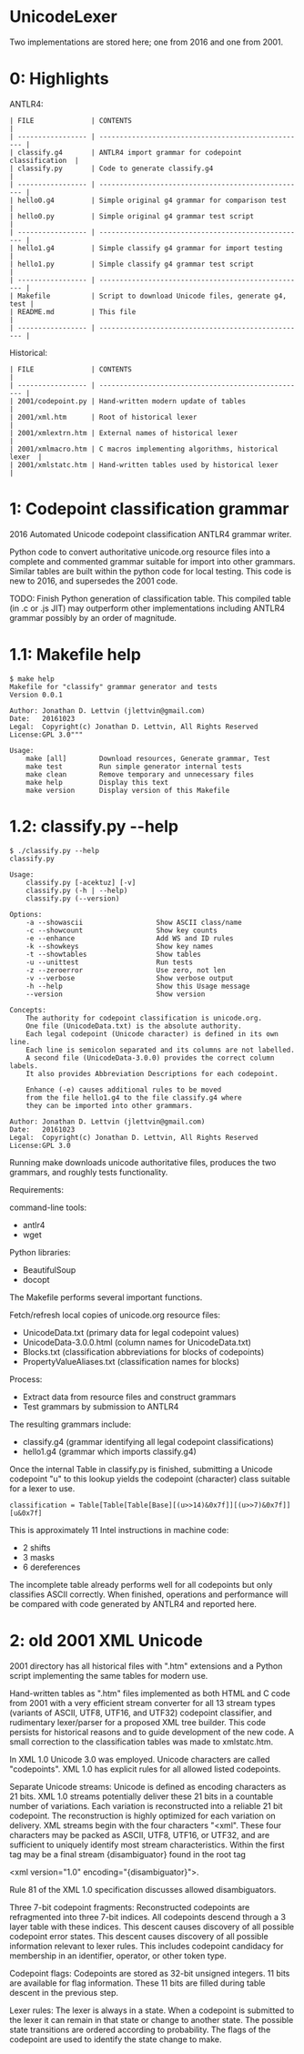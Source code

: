 UnicodeLexer
============

Two implementations are stored here;
one from 2016 and one from 2001.

0: Highlights
=============
ANTLR4:
```
| FILE              | CONTENTS                                            |
| ----------------- | --------------------------------------------------- |
| classify.g4       | ANTLR4 import grammar for codepoint classification  |
| classify.py       | Code to generate classify.g4                        |
| ----------------- | --------------------------------------------------- |
| hello0.g4         | Simple original g4 grammar for comparison test      |
| hello0.py         | Simple original g4 grammar test script              |
| ----------------- | --------------------------------------------------- |
| hello1.g4         | Simple classify g4 grammar for import testing       |
| hello1.py         | Simple classify g4 grammar test script              |
| ----------------- | --------------------------------------------------- |
| Makefile          | Script to download Unicode files, generate g4, test |
| README.md         | This file                                           |
| ----------------- | --------------------------------------------------- |
```

Historical:
```
| FILE              | CONTENTS                                            |
| ----------------- | --------------------------------------------------- |
| 2001/codepoint.py | Hand-written modern update of tables                |
| 2001/xml.htm      | Root of historical lexer                            |
| 2001/xmlextrn.htm | External names of historical lexer                  |
| 2001/xmlmacro.htm | C macros implementing algorithms, historical lexer  |
| 2001/xmlstatc.htm | Hand-written tables used by historical lexer        |
```

1: Codepoint classification grammar
===================================
2016 Automated Unicode codepoint classification ANTLR4 grammar writer.

Python code to convert authoritative unicode.org resource files into
a complete and commented grammar suitable for import into other grammars.
Similar tables are built within the python code for local testing.
This code is new to 2016, and supersedes the 2001 code.

TODO: Finish Python generation of classification table.
This compiled table (in .c or .js JIT) may outperform
other implementations including ANTLR4 grammar
possibly by an order of magnitude.


1.1: Makefile help
==================
```
$ make help
Makefile for "classify" grammar generator and tests
Version 0.0.1

Author: Jonathan D. Lettvin (jlettvin@gmail.com)
Date:   20161023
Legal:  Copyright(c) Jonathan D. Lettvin, All Rights Reserved
License:GPL 3.0"""

Usage:
    make [all]        Download resources, Generate grammar, Test
    make test         Run simple generator internal tests
    make clean        Remove temporary and unnecessary files
    make help         Display this text
    make version      Display version of this Makefile
```

1.2: classify.py --help
=======================
```
$ ./classify.py --help
classify.py

Usage:
    classify.py [-acektuz] [-v]
    classify.py (-h | --help)
    classify.py (--version)

Options:
    -a --showascii                  Show ASCII class/name
    -c --showcount                  Show key counts
    -e --enhance                    Add WS and ID rules
    -k --showkeys                   Show key names
    -t --showtables                 Show tables
    -u --unittest                   Run tests
    -z --zeroerror                  Use zero, not len
    -v --verbose                    Show verbose output
    -h --help                       Show this Usage message
    --version                       Show version

Concepts:
    The authority for codepoint classification is unicode.org.
    One file (UnicodeData.txt) is the absolute authority.
    Each legal codepoint (Unicode character) is defined in its own line.
    Each line is semicolon separated and its columns are not labelled.
    A second file (UnicodeData-3.0.0) provides the correct column labels.
    It also provides Abbreviation Descriptions for each codepoint.

    Enhance (-e) causes additional rules to be moved
    from the file hello1.g4 to the file classify.g4 where
    they can be imported into other grammars.

Author: Jonathan D. Lettvin (jlettvin@gmail.com)
Date:   20161023 
Legal:  Copyright(c) Jonathan D. Lettvin, All Rights Reserved
License:GPL 3.0
```

Running make downloads unicode authoritative files,
produces the two grammars, and roughly tests functionality.

Requirements:

command-line tools:
* antlr4
* wget

Python libraries:
* BeautifulSoup
* docopt

The Makefile performs several important functions.

Fetch/refresh local copies of unicode.org resource files:
* UnicodeData.txt (primary data for legal codepoint values)
* UnicodeData-3.0.0.html (column names for UnicodeData.txt)
* Blocks.txt (classification abbreviations for blocks of codepoints)
* PropertyValueAliases.txt (classification names for blocks)

Process:
* Extract data from resource files and construct grammars
* Test grammars by submission to ANTLR4

The resulting grammars include:
* classify.g4 (grammar identifying all legal codepoint classifications)
* hello1.g4 (grammar which imports classify.g4)

Once the internal Table in classify.py is finished,
submitting a Unicode codepoint "u" to this lookup
yields the codepoint (character) class suitable for a lexer to use.
```
classification = Table[Table[Table[Base][(u>>14)&0x7f]][(u>>7)&0x7f]][u&0x7f]
```
This is approximately 11 Intel instructions in machine code:
* 2 shifts
* 3 masks
* 6 dereferences

The incomplete table already performs well for all codepoints
but only classifies ASCII correctly.
When finished, operations and performance will be compared with
code generated by ANTLR4 and reported here.

2: old 2001 XML Unicode
=======================
2001 directory has all historical files with ".htm" extensions
and a Python script implementing the same tables for modern use.

Hand-written tables as ".htm" files
implemented as both HTML and C code
from 2001 with a very efficient
stream converter for all 13 stream types
(variants of ASCII, UTF8, UTF16, and UTF32)
codepoint classifier, and rudimentary
lexer/parser for a proposed XML tree builder.
This code persists for historical reasons
and to guide development of the new code.
A small correction to the classification tables
was made to xmlstatc.htm.

In XML 1.0 Unicode 3.0 was employed. Unicode characters are called "codepoints".
XML 1.0 has explicit rules for all allowed listed codepoints.

Separate Unicode streams:
Unicode is defined as encoding characters as 21 bits.
XML 1.0 streams potentially deliver these 21 bits in a countable number of variations.
Each variation is reconstructed into a reliable 21 bit codepoint.
The reconstruction is highly optimized for each variation on delivery.
XML streams begin with the four characters "&lt;xml".
These four characters may be packed as ASCII, UTF8, UTF16, or UTF32,
and are sufficient to uniquely identify most stream characteristics.
Within the first tag may be a final stream {disambiguator}
found in the root tag

  &lt;xml version="1.0" encoding="{disambiguator}"&gt;.

Rule 81 of the XML 1.0 specification discusses allowed disambiguators.

Three 7-bit codepoint fragments:
Reconstructed codepoints are refragmented into three 7-bit indices.
All codepoints descend through a 3 layer table with these indices.
This descent causes discovery of all possible codepoint error states.
This descent causes discovery of all possible information relevant to lexer rules.
This includes codepoint candidacy for membership in an identifier, operator, or other token type.

Codepoint flags:
Codepoints are stored as 32-bit unsigned integers.
11 bits are available for flag information.
These 11 bits are filled during table descent in the previous step.

Lexer rules:
The lexer is always in a state.
When a codepoint is submitted to the lexer it can remain in that state or change to another state.
The possible state transitions are ordered according to probability.
The flags of the codepoint are used to identify the state change to make.
